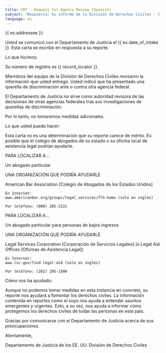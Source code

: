 ```yaml
---
title: CRT - Request for Agency Review (Spanish)
subject: "Respuesta: Su informe de la División de Derechos Civiles - {{ record_locator }} de la Sección {{ es.section_name }}"
language: es
---
```

{{ es.addressee }}:

Usted se comunicó con el Departamento de Justicia el {{ es.date_of_intake }}. Esta carta se escribe en respuesta a su reporte.

Lo que hicimos:

Su número de registro es {{ record_locator }}.

Miembros del equipo de la División de Derechos Civiles revisaron la información que usted entregó. Usted indicó que ha presentado una querella de discriminación ante o contra otra agencia federal.

El Departamento de Justicia no sirve como autoridad revisora de las decisiones de otras agencias federales tras sus investigaciones de querellas de discriminación.

Por lo tanto, no tomaremos medidas adicionales.

Lo que usted puede hacer:

Esta carta no es una determinación que su reporte carece de mérito. Es posible que el colegio de abogados de su estado o su oficina local de asistencia legal podrían ayudarle.

PARA LOCALIZAR A...

Un abogado particular

UNA ORGANIZACIÓN QUE PODRÍA AYUDARLE

American Bar Association [Colegio de Abogados de los Estados Unidos]

    En Internet:
    www.americanbar.org/groups/legal_services/flh-home (solo en inglés)

    Por teléfono: (800) 285-2221

PARA LOCALIZAR A...

Un abogado particular para personas de bajos ingresos

UNA ORGANIZACIÓN QUE PODRÍA AYUDARLE

Legal Services Corporation [Corporación de Servicios Legales] (o Legal Aid Offices [Oficinas de Asistencia Legal])

    En Internet:
    www.lsc.gov/find-legal-aid (solo en inglés)

    Por teléfono: (202) 295-1500

Cómo nos ha ayudado:

Aunque no podemos tomar medidas en esta instancia en concreto, su reporte nos ayudará a fomentar los derechos civiles. La información contenida en reportes como el suyo nos ayuda a entender asuntos emergentes y urgentes. Esto, a su vez, nos ayuda a informar cómo protegemos los derechos civiles de todas las personas en este país.

Gracias por comunicarse con el Departamento de Justicia acerca de sus preocupaciones.

Atentamente,

Departamento de Justicia de los EE. UU.
División de Derechos Civiles
